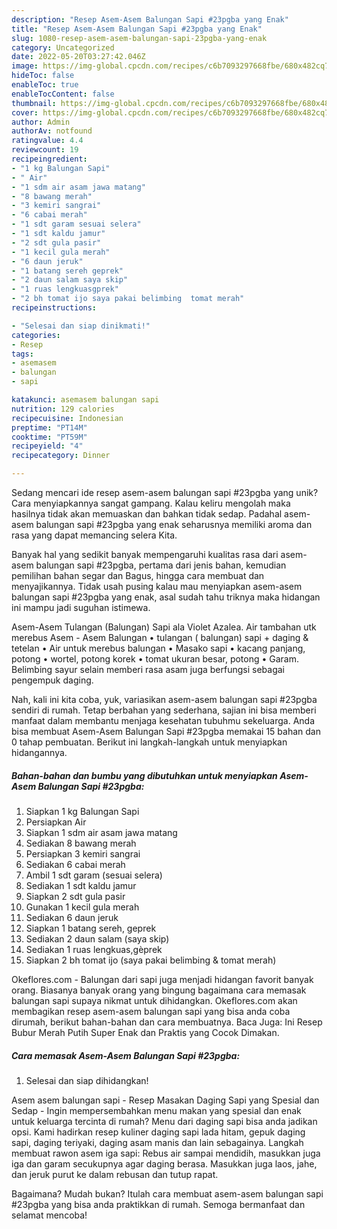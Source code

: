 ```yaml
---
description: "Resep Asem-Asem Balungan Sapi #23pgba yang Enak"
title: "Resep Asem-Asem Balungan Sapi #23pgba yang Enak"
slug: 1080-resep-asem-asem-balungan-sapi-23pgba-yang-enak
category: Uncategorized
date: 2022-05-20T03:27:42.046Z
image: https://img-global.cpcdn.com/recipes/c6b7093297668fbe/680x482cq70/asem-asem-balungan-sapi-23pgba-foto-resep-utama.jpg
hideToc: false
enableToc: true
enableTocContent: false
thumbnail: https://img-global.cpcdn.com/recipes/c6b7093297668fbe/680x482cq70/asem-asem-balungan-sapi-23pgba-foto-resep-utama.jpg
cover: https://img-global.cpcdn.com/recipes/c6b7093297668fbe/680x482cq70/asem-asem-balungan-sapi-23pgba-foto-resep-utama.jpg
author: Admin
authorAv: notfound
ratingvalue: 4.4
reviewcount: 19
recipeingredient:
- "1 kg Balungan Sapi"
- " Air"
- "1 sdm air asam jawa matang"
- "8 bawang merah"
- "3 kemiri sangrai"
- "6 cabai merah"
- "1 sdt garam sesuai selera"
- "1 sdt kaldu jamur"
- "2 sdt gula pasir"
- "1 kecil gula merah"
- "6 daun jeruk"
- "1 batang sereh geprek"
- "2 daun salam saya skip"
- "1 ruas lengkuasgprek"
- "2 bh tomat ijo saya pakai belimbing  tomat merah"
recipeinstructions:

- "Selesai dan siap dinikmati!"
categories:
- Resep
tags:
- asemasem
- balungan
- sapi

katakunci: asemasem balungan sapi 
nutrition: 129 calories
recipecuisine: Indonesian
preptime: "PT14M"
cooktime: "PT59M"
recipeyield: "4"
recipecategory: Dinner

---
```





Sedang mencari ide resep asem-asem balungan sapi #23pgba yang unik? Cara menyiapkannya sangat gampang. Kalau keliru mengolah maka hasilnya tidak akan memuaskan dan bahkan tidak sedap. Padahal asem-asem balungan sapi #23pgba yang enak seharusnya memiliki aroma dan rasa yang dapat memancing selera Kita.





Banyak hal yang sedikit banyak mempengaruhi kualitas rasa dari asem-asem balungan sapi #23pgba, pertama dari jenis bahan, kemudian pemilihan bahan segar dan Bagus, hingga cara membuat dan menyajikannya. Tidak usah pusing kalau mau menyiapkan asem-asem balungan sapi #23pgba yang enak,      asal sudah tahu triknya maka hidangan ini mampu jadi suguhan istimewa.














Asem-Asem Tulangan (Balungan) Sapi ala Violet Azalea. Air tambahan utk merebus Asem - Asem Balungan • tulangan ( balungan) sapi + daging &amp; tetelan • Air untuk merebus balungan • Masako sapi • kacang panjang, potong • wortel, potong korek • tomat ukuran besar, potong • Garam. Belimbing sayur selain memberi rasa asam juga berfungsi sebagai pengempuk daging.






Nah, kali ini kita coba, yuk, variasikan asem-asem balungan sapi #23pgba sendiri di rumah. Tetap berbahan yang sederhana, sajian ini bisa memberi manfaat dalam membantu menjaga kesehatan tubuhmu sekeluarga. Anda bisa membuat Asem-Asem Balungan Sapi #23pgba memakai 15 bahan dan 0 tahap pembuatan. Berikut ini langkah-langkah untuk menyiapkan hidangannya.

<!--inarticleads1-->

##### Bahan-bahan dan bumbu yang dibutuhkan untuk menyiapkan Asem-Asem Balungan Sapi #23pgba:

1. Siapkan 1 kg Balungan Sapi
1. Persiapkan  Air
1. Siapkan 1 sdm air asam jawa matang
1. Sediakan 8 bawang merah
1. Persiapkan 3 kemiri sangrai
1. Sediakan 6 cabai merah
1. Ambil 1 sdt garam (sesuai selera)
1. Sediakan 1 sdt kaldu jamur
1. Siapkan 2 sdt gula pasir
1. Gunakan 1 kecil gula merah
1. Sediakan 6 daun jeruk
1. Siapkan 1 batang sereh, geprek
1. Sediakan 2 daun salam (saya skip)
1. Sediakan 1 ruas lengkuas,gèprek
1. Siapkan 2 bh tomat ijo (saya pakai belimbing &amp; tomat merah)


Okeflores.com - Balungan dari sapi juga menjadi hidangan favorit banyak orang. Biasanya banyak orang yang bingung bagaimana cara memasak balungan sapi supaya nikmat untuk dihidangkan. Okeflores.com akan membagikan resep asem-asem balungan sapi yang bisa anda coba dirumah, berikut bahan-bahan dan cara membuatnya. Baca Juga: Ini Resep Bubur Merah Putih Super Enak dan Praktis yang Cocok Dimakan. 

<!--inarticleads2-->

##### Cara memasak Asem-Asem Balungan Sapi #23pgba:


1. Selesai dan siap dihidangkan!

Asem asem balungan sapi - Resep Masakan Daging Sapi yang Spesial dan Sedap - Ingin mempersembahkan menu makan yang spesial dan enak untuk keluarga tercinta di rumah? Menu dari daging sapi bisa anda jadikan opsi. Kami hadirkan resep kuliner daging sapi lada hitam, gepuk daging sapi, daging teriyaki, daging asam manis dan lain sebagainya. Langkah membuat rawon asem iga sapi: Rebus air sampai mendidih, masukkan juga iga dan garam secukupnya agar daging berasa. Masukkan juga laos, jahe, dan jeruk purut ke dalam rebusan dan tutup rapat. 

Bagaimana? Mudah bukan? Itulah cara membuat asem-asem balungan sapi #23pgba yang bisa anda praktikkan di rumah. Semoga bermanfaat dan selamat mencoba!
